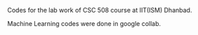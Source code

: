 Codes for the lab work of CSC 508 course at IIT(ISM) Dhanbad.

Machine Learning codes were done in google collab.